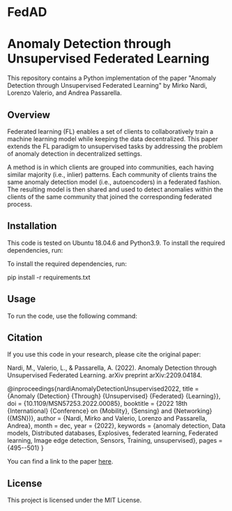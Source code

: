 # FedAD

# Anomaly Detection through Unsupervised Federated Learning

This repository contains a Python implementation of the paper "Anomaly Detection through Unsupervised Federated Learning" by Mirko Nardi, Lorenzo Valerio, and Andrea Passarella.

## Overview

Federated learning (FL) enables a set of clients to collaboratively train a machine learning model while keeping the data decentralized. This paper extends the FL paradigm to unsupervised tasks by addressing the problem of anomaly detection in decentralized settings.

A method is in which clients are grouped into communities, each having similar majority (i.e., inlier) patterns. Each community of clients trains the same anomaly detection model (i.e., autoencoders) in a federated fashion. The resulting model is then shared and used to detect anomalies within the clients of the same community that joined the corresponding federated process.

## Installation

This code is tested on Ubuntu 18.04.6 and Python3.9. To install the required dependencies, run:

To install the required dependencies, run:

pip install -r requirements.txt



## Usage

To run the code, use the following command:




## Citation

If you use this code in your research, please cite the original paper:

Nardi, M., Valerio, L., & Passarella, A. (2022). Anomaly Detection through Unsupervised Federated Learning. arXiv preprint arXiv:2209.04184.

@inproceedings{nardiAnomalyDetectionUnsupervised2022,
	title = {Anomaly {Detection} {Through} {Unsupervised} {Federated} {Learning}},
	doi = {10.1109/MSN57253.2022.00085},
	booktitle = {2022 18th {International} {Conference} on {Mobility}, {Sensing} and {Networking} ({MSN})},
	author = {Nardi, Mirko and Valerio, Lorenzo and Passarella, Andrea},
	month = dec,
	year = {2022},
	keywords = {anomaly detection, Data models, Distributed databases, Explosives, federated learning, Federated learning, Image edge detection, Sensors, Training, unsupervised},
	pages = {495--501}
}

You can find a link to the paper [here](https://arxiv.org/abs/2209.04184).

## License

This project is licensed under the MIT License.